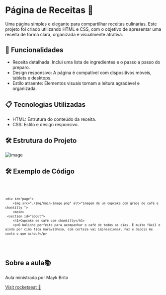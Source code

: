 <h1>Página de Receitas 🍳</h1>
<p>Uma página simples e elegante para compartilhar receitas culinárias. 
  Este projeto foi criado utilizando HTML e CSS, com o objetivo de apresentar uma receita de forma clara, organizada e visualmente atrativa.</p>

<h2>🎯 Funcionalidades</h2>
<ul>
<li>Receita detalhada: Inclui uma lista de ingredientes e o passo a passo do preparo.</li>
  <li>Design responsivo: A página é compatível com dispositivos móveis, tablets e desktops.</li>
  <li>Estilo atraente: Elementos visuais tornam a leitura agradável e organizada.</li>
</ul>

<h2>📋 Tecnologias Utilizadas</h2>
<ul>
<li>HTML: Estrutura do conteúdo da receita.</li>
  <li>CSS: Estilo e design responsivo.</li>
</ul>

<h2>🛠️ Estrutura do Projeto</h2>

![image](https://github.com/user-attachments/assets/41cefeae-4b6a-400a-a89b-42d19bff400b)

<h2>🛠️ Exemplo de Código</h2>
<pre>
  <code>
    
    <div id="page">
        <img src="./img/main-image.png" alt="imagem de um cupcake com graos de café e chantilly ">
        <main>
     <section id="about">
        <h1>Cupcake de café com chantilly</h1>
        <p>O bolinho perfeito para acompanhar o café de todos os dias. É muito fácil e ainda por cima fica maravilhoso, com certeza vai impressionar. Faz e depois me conta o que achou!</p>
  </code>
</pre>

<h2>Sobre a aula📚</h2>
<p>Aula ministrada por Mayk Brito</p>
<a href="https://app.rocketseat.com.br/">Visit rocketseat 🚀</a>


